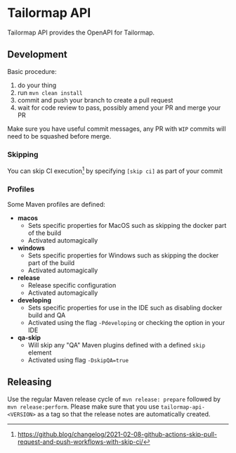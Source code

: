 # Tailormap API

Tailormap API provides the OpenAPI for Tailormap.

## Development

Basic procedure:
1. do your thing
2. run `mvn clean install`
3. commit and push your branch to create a pull request
4. wait for code review to pass, possibly amend your PR and merge your PR

Make sure you have useful commit messages, any PR with `WIP` commits will need 
to be squashed before merge.

### Skipping 

You can skip CI execution[^1] by specifying `[skip ci]` as part of your commit

### Profiles

Some Maven profiles are defined:

* **macos**
    - Sets specific properties for MacOS such as skipping the docker part of the build
    - Activated automagically
* **windows**
    - Sets specific properties for Windows such as skipping the docker part of the build
    - Activated automagically
* **release**
    - Release specific configuration
    - Activated automagically
* **developing**
    - Sets specific properties for use in the IDE such as disabling docker build and QA
    - Activated using the flag `-Pdeveloping` or checking the option in your IDE
* **qa-skip**
    - Will skip any "QA" Maven plugins defined with a defined `skip` element
    - Activated using flag `-DskipQA=true`

## Releasing

Use the regular Maven release cycle of `mvn release: prepare` followed by `mvn release:perform`. Please make sure that
you use `tailormap-api-<VERSION>` as a tag so that the release notes are automatically created.

[^1]: https://github.blog/changelog/2021-02-08-github-actions-skip-pull-request-and-push-workflows-with-skip-ci/